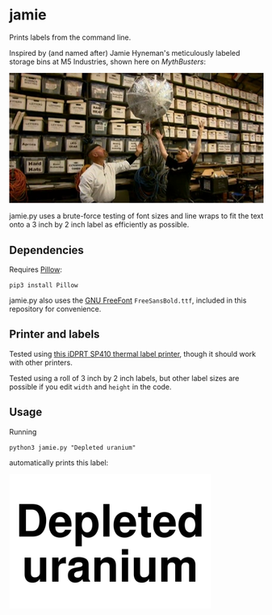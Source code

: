 # jamie

Prints labels from the command line.

Inspired by (and named after) Jamie Hyneman's meticulously labeled storage bins at M5 Industries, shown here on *MythBusters*:

 ![Jamie's storage system at M5](m5.png)

jamie.py uses a brute-force testing of font sizes and line wraps to fit the text onto a 3 inch by 2 inch label as efficiently as possible. 

## Dependencies

Requires [Pillow](https://pillow.readthedocs.io/en/stable/):

    pip3 install Pillow

jamie.py also uses the [GNU FreeFont](https://www.gnu.org/software/freefont/) `FreeSansBold.ttf`, included in this repository for convenience.

## Printer and labels

Tested using [this iDPRT SP410 thermal label printer](https://www.amazon.com/gp/product/B08QYNKT7L), though it should work with other printers.

Tested using a roll of 3 inch by 2 inch labels, but other label sizes are possible if you edit `width` and `height` in the code.

## Usage

Running

    python3 jamie.py "Depleted uranium"

automatically prints this label:

<kbd>
    <img src="label.png" width="400">
</kbd>
